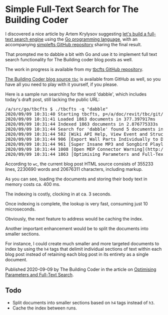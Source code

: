 # Simple Full-Text Search for The Building Coder

I discovered a nice article by Artem Krylysov
suggesting [let's build a full-text search engine](https://artem.krylysov.com/blog/2020/07/28/lets-build-a-full-text-search-engine)
using the [Go programming language](https://golang.org),
with an accompanying [simplefts GitHub repository](https://github.com/akrylysov/simplefts) sharing the final result.

That prompted me to dabble a bit with Go and use it to implement full text search functionality for The Building coder blog posts as well.

The work in progress is available from my [tbcfts GitHub repository](https://github.com/jeremytammik/tbcfts).

[The Building Coder blog source `tbc`](https://github.com/jeremytammik/tbc) is available from GitHub as well, so you have all you need to play with it yourself, if you please.

Here is a sample run searching for the word 'dabble', which includes today's draft post, still lacking the public URL:

<pre>
/a/src/go/tbcfts $ ./tbcfts -q "dabble"
2020/09/09 10:31:40 Starting tbcfts, p=/a/doc/revit/tbc/git/a, q=dabble
2020/09/09 10:31:41 Loaded 1863 documents in 377.397917ms
2020/09/09 10:31:44 Indexed 1863 documents in 2.876775333s
2020/09/09 10:31:44 Search for 'dabble' found 5 documents in 9.703µs
2020/09/09 10:31:44 582 [Wiki API Help, View Event and Structural Material Type](http://thebuildingcoder.typepad.com/blog/2011/05/wiki-api-help-view-event-and-structural-material-type.html)
2020/09/09 10:31:44 906 [Export Wall Parts Individually to DXF](http://thebuildingcoder.typepad.com/blog/2013/03/export-wall-parts-individually-to-dxf.html)
2020/09/09 10:31:44 961 [Super Insane MP3 and Songbird Playlist Exporter](http://thebuildingcoder.typepad.com/blog/2013/06/super-insane-mp3-and-songbird-playlist-exporter.html)
2020/09/09 10:31:44 1008 [Open MEP Connector Warning](http://thebuildingcoder.typepad.com/blog/2013/08/open-mep-connector-warning.html)
2020/09/09 10:31:44 1863 [Optimising Parameters and Full-Text Search](http thebuildingcoder.typepad.com not yet published)
</pre>

According to `wc`, the current blog post HTML source consists of 355233 lines, 2230690 words and 20676311 characters, including markup.

As you can see, loading the documents and storing their body text in memory costs ca. 400 ms.

The indexing is costly, clocking in at ca. 3 seconds.

Once indexing is complete, the lookup is very fast, consuming just 10 microseconds.

Obviously, the next feature to address would be caching the index.

Another important enhancement would be to split the documents into smaller sections.

For instance, I could create much smaller and more targeted documents to index by using the `h4` tags that delimit individual sections of text within each blog post instead of retaining each blog post in its entirety as a single document.

Published 2020-09-09 by The Building Coder in the article
on [Optimising Parameters and Full-Text Search](https://thebuildingcoder.typepad.com/blog/2020/09/optimising-parameters-and-full-text-search.html).

## Todo

- Split documents into smaller sections based on `h4` tags instead of `h3`.
- Cache the index between runs.
